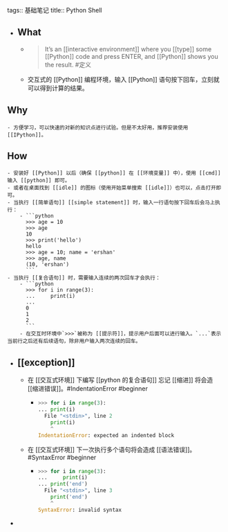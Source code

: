 tags:: 基础笔记
title:: Python Shell

- ## What
	- > It’s an [[interactive environment]] where you [[type]] some [[Python]] code and press ENTER, and [[Python]] shows you the result. #定义
	- 交互式的 [[Python]] 编程环境，输入 [[Python]] 语句按下回车，立刻就可以得到计算的结果。
## Why
	- 方便学习，可以快速的对新的知识点进行试验。但是不太好用，推荐安装使用 [[IPython]]。
## How
	- 安装好 [[Python]] 以后（确保 [[python]] 在 [[环境变量]] 中），使用 [[cmd]] 输入 [[python]] 即可。
	- 或者在桌面找到 [[idle]] 的图标（使用开始菜单搜索 [[idle]]）也可以，点击打开即可。
	- 当执行 [[简单语句]] [[simple statement]] 时，输入一行语句按下回车后会马上执行：
		- ```python
		  >>> age = 10
		  >>> age
		  10
		  >>> print('hello')
		  hello
		  >>> age = 10; name = 'ershan'
		  >>> age, name
		  (10, 'ershan')
		  ```
	- 当执行 [[复合语句]] 时，需要输入连续的两次回车才会执行：
		- ```python
		  >>> for i in range(3):
		  ...     print(i)
		  ...
		  0
		  1
		  2
		  ```
		- 在交互时环境中`>>>`被称为 [[提示符]]，提示用户后面可以进行输入。`...`表示当前行之后还有后续语句，除非用户输入两次连续的回车。
- ## [[exception]]
	- 在 [[交互式环境]] 下编写 [[python 的复合语句]] 忘记 [[缩进]] 将会造 [[缩进错误]]。#IndentationError #beginner
		- ```python
		  >>> for i in range(3):
		  ... print(i)
		    File "<stdin>", line 2
		      print(i)
		      ^
		  IndentationError: expected an indented block
		  ```
	- 在 [[交互式环境]] 下一次执行多个语句将会造成 [[语法错误]]。#SyntaxError #beginner
		- ```python
		  >>> for i in range(3):
		  ...     print(i)
		  ... print('end')
		    File "<stdin>", line 3
		      print('end')
		      ^
		  SyntaxError: invalid syntax
		  ```
-